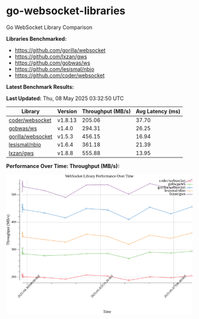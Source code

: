 # go-websocket-libraries

Go WebSocket Library Comparison

**Libraries Benchmarked:**

- https://github.com/gorilla/websocket
- https://github.com/lxzan/gws
- https://github.com/gobwas/ws
- https://github.com/lesismal/nbio
- https://github.com/coder/websocket

**Latest Benchmark Results:**

<!-- BENCHMARK_TABLE_START -->
**Last Updated:** Thu, 08 May 2025 03:32:50 UTC

| Library                                         | Version         | Throughput (MB/s) | Avg Latency (ms) |
| ----------------------------------------------- | --------------- | ----------------- | ---------------- |
| [coder/websocket](https://github.com/coder/websocket) | v1.8.13 | 205.06 | 37.70 |
| [gobwas/ws](https://github.com/gobwas/ws) | v1.4.0 | 294.31 | 26.25 |
| [gorilla/websocket](https://github.com/gorilla/websocket) | v1.5.3 | 456.15 | 16.94 |
| [lesismal/nbio](https://github.com/lesismal/nbio) | v1.6.4 | 361.18 | 21.39 |
| [lxzan/gws](https://github.com/lxzan/gws) | v1.8.8 | 555.88 | 13.95 |
<!-- BENCHMARK_TABLE_END -->

**Performance Over Time: Throughput (MB/s):**

![Benchmark Performance Graph](benchmark_performance.png)